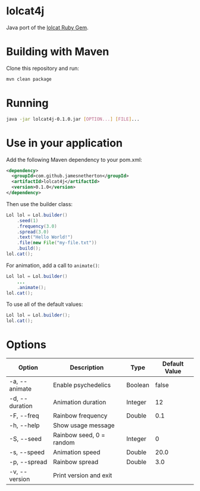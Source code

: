 # lolcat4j

Java port of the [lolcat Ruby Gem](https://github.com/busyloop/lolcat).

# Building with Maven

Clone this repository and run:

```bash
mvn clean package
```

# Running

```bash
java -jar lolcat4j-0.1.0.jar [OPTION...] [FILE]...
```

# Use in your application

Add the following Maven dependency to your pom.xml:

```xml
<dependency>
  <groupId>com.github.jamesnetherton</groupId>
  <artifactId>lolcat4j</artifactId>
  <version>0.1.0</version>
</dependency>
```

Then use the builder class:

```java
Lol lol = Lol.builder()
    .seed(1)
    .frequency(3.0)
    .spread(3.0)
    .text("Hello World!")
    .file(new File("my-file.txt"))
    .build();
lol.cat();
```

For animation, add a call to `animate()`:

```java
Lol lol = Lol.builder()
    ...
    .animate();
lol.cat();
```

To use all of the default values:

```java
Lol lol = Lol.builder();
lol.cat();
```

# Options

| Option  | Description  | Type  | Default Value  |
|---|---|---|---|
| -a, --animate  | Enable psychedelics | Boolean | false |
| -d, --duration  | Animation duration  | Integer | 12 |
| -F, --freq  | Rainbow frequency | Double | 0.1 |
| -h, --help  | Show usage message |   |   |
| -S, --seed  | Rainbow seed, 0 = random | Integer | 0 |
| -s, --speed  | Animation speed | Double | 20.0 |
| -p, --spread  | Rainbow spread | Double | 3.0 |
| -v, --version  | Print version and exit |   |   |
